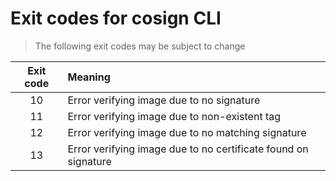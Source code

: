 # Exit codes for cosign CLI

> The following exit codes may be subject to change

| Exit code | Meaning |
| :----: | :---- |
| 10 | Error verifying image due to no signature|
| 11 | Error verifying image due to non-existent tag|
| 12 | Error verifying image due to no matching signature|
| 13 | Error verifying image due to no certificate found on signature|
